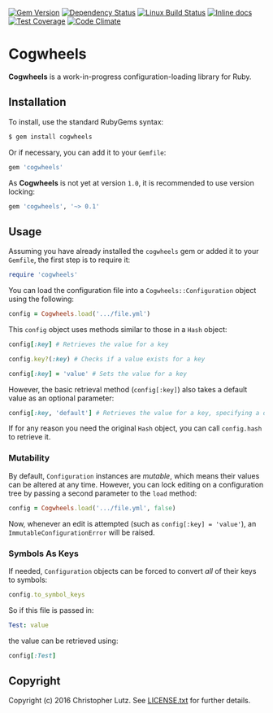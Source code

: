 [![Gem Version](https://badge.fury.io/rb/cogwheels.svg)](http://badge.fury.io/rb/cogwheels)
[![Dependency Status](https://gemnasium.com/badges/github.com/chrisblutz/cogwheels.svg)](https://gemnasium.com/github.com/chrisblutz/cogwheels)
[![Linux Build Status](https://travis-ci.org/chrisblutz/cogwheels.svg?branch=master)](https://travis-ci.org/chrisblutz/cogwheels)
[![Inline docs](http://inch-ci.org/github/chrisblutz/cogwheels.svg?branch=master)](http://inch-ci.org/github/chrisblutz/cogwheels)
[![Test Coverage](https://codeclimate.com/github/chrisblutz/cogwheels/badges/coverage.svg)](https://codeclimate.com/github/chrisblutz/cogwheels/coverage)
[![Code Climate](https://codeclimate.com/github/chrisblutz/cogwheels/badges/gpa.svg)](https://codeclimate.com/github/chrisblutz/cogwheels)

# Cogwheels

**Cogwheels** is a work-in-progress configuration-loading library for Ruby.

## Installation

To install, use the standard RubyGems syntax:
```sh
$ gem install cogwheels
```
Or if necessary, you can add it to your `Gemfile`:
```rb
gem 'cogwheels'
```
As **Cogwheels** is not yet at version `1.0`, it is recommended to use version locking:
```rb
gem 'cogwheels', '~> 0.1'
```

## Usage

Assuming you have already installed the `cogwheels` gem or added it to your `Gemfile`, the first step
is to require it:
```rb
require 'cogwheels'
```
You can load the configuration file into a `Cogwheels::Configuration` object using the following:
```rb
config = Cogwheels.load('.../file.yml')
```
This `config` object uses methods similar to those in a `Hash` object:
```rb
config[:key] # Retrieves the value for a key

config.key?(:key) # Checks if a value exists for a key

config[:key] = 'value' # Sets the value for a key
```
However, the basic retrieval method (`config[:key]`) also takes a default value as an optional parameter:
```rb
config[:key, 'default'] # Retrieves the value for a key, specifying a default value
```
If for any reason you need the original `Hash` object, you can call `config.hash` to retrieve it.

### Mutability

By default, `Configuration` instances are *mutable*, which means their values can be altered at any time.  However, you can lock editing on a configuration tree by passing a second parameter to the `load` method:
```rb
config = Cogwheels.load('.../file.yml', false)
```
Now, whenever an edit is attempted (such as `config[:key] = 'value'`), an `ImmutableConfigurationError` will be raised.

### Symbols As Keys

If needed, `Configuration` objects can be forced to convert *all* of their keys to symbols:
```rb
config.to_symbol_keys
```
So if this file is passed in:
```yml
Test: value
```
the value can be retrieved using:
```rb
config[:Test]
```

## Copyright

Copyright (c) 2016 Christopher Lutz.  See [LICENSE.txt](LICENSE.txt) for further details.
